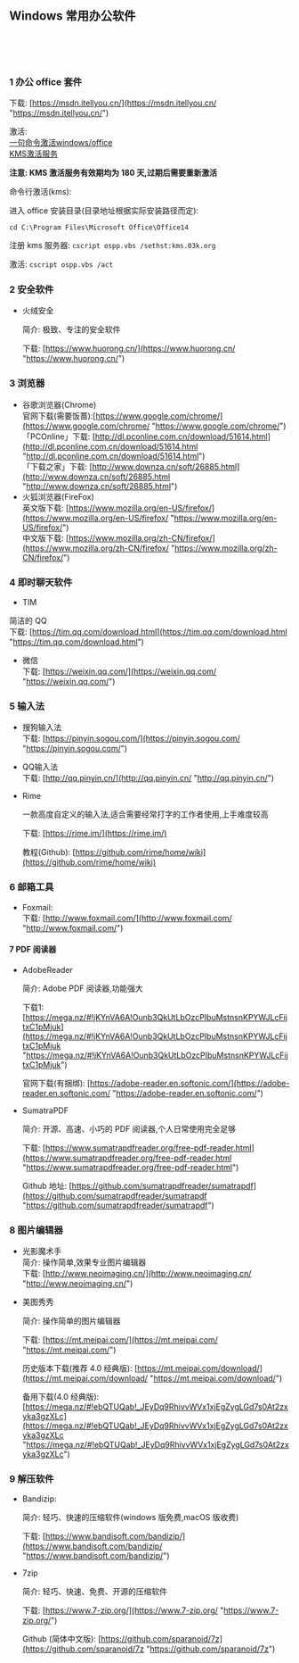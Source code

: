 ## Windows 常用办公软件  


​    
​    
​    
### 1 办公 office 套件    

下载: [https://msdn.itellyou.cn/](https://msdn.itellyou.cn/ "https://msdn.itellyou.cn/")  

激活:   
[一句命令激活windows/office](https://03k.org/kms.html "https://03k.org/kms.html")  
[KMS激活服务](https://kms.library.hk/archives/kms.html "https://kms.library.hk/archives/kms.html")  

**注意: KMS 激活服务有效期均为 180 天,过期后需要重新激活**

命令行激活(kms):  

进入 office 安装目录(目录地址根据实际安装路径而定):  

  `cd C:\Program Files\Microsoft Office\Office14`    

注册 kms 服务器:  `cscript ospp.vbs /sethst:kms.03k.org`  

激活:  `cscript ospp.vbs /act`  



### 2 安全软件  

- 火绒安全  

  简介: 极致、专注的安全软件  

  下载: [https://www.huorong.cn/](https://www.huorong.cn/ "https://www.huorong.cn/")    



### 3 浏览器  

- 谷歌浏览器(Chrome)  
  官网下载(需要饭蔷):[https://www.google.com/chrome/](https://www.google.com/chrome/ "https://www.google.com/chrome/")  
  「PCOnline」下载: [http://dl.pconline.com.cn/download/51614.html](http://dl.pconline.com.cn/download/51614.html "http://dl.pconline.com.cn/download/51614.html")  
  「下载之家」下载: [http://www.downza.cn/soft/26885.html](http://www.downza.cn/soft/26885.html "http://www.downza.cn/soft/26885.html")  
- 火狐浏览器(FireFox)  
  英文版下载: [https://www.mozilla.org/en-US/firefox/](https://www.mozilla.org/en-US/firefox/ "https://www.mozilla.org/en-US/firefox/")  
  中文版下载: [https://www.mozilla.org/zh-CN/firefox/](https://www.mozilla.org/zh-CN/firefox/ "https://www.mozilla.org/zh-CN/firefox/")  



### 4 即时聊天软件  

-  TIM   

  简洁的 QQ  
  下载: [https://tim.qq.com/download.html](https://tim.qq.com/download.html "https://tim.qq.com/download.html")     

- 微信   
  下载: [https://weixin.qq.com/](https://weixin.qq.com/ "https://weixin.qq.com/")  



### 5 输入法  

- 搜狗输入法   
  下载: [https://pinyin.sogou.com/](https://pinyin.sogou.com/ "https://pinyin.sogou.com/")  

- QQ输入法  
  下载: [http://qq.pinyin.cn/](http://qq.pinyin.cn/ "http://qq.pinyin.cn/")  

- Rime  

  一款高度自定义的输入法,适合需要经常打字的工作者使用,上手难度较高  

  下载: [https://rime.im/](https://rime.im/)  

  教程(Github): [https://github.com/rime/home/wiki](https://github.com/rime/home/wiki)  



### 6 邮箱工具  

- Foxmail:  
  下载: [http://www.foxmail.com/](http://www.foxmail.com/ "http://www.foxmail.com/")  



#### 7 PDF 阅读器  

- AdobeReader  

  简介: Adobe PDF 阅读器,功能强大  

  下载1: [https://mega.nz/#!jKYnVA6A!Ounb3QkUtLbOzcPIbuMstnsnKPYWJLcFijtxC1pMjuk](https://mega.nz/#!jKYnVA6A!Ounb3QkUtLbOzcPIbuMstnsnKPYWJLcFijtxC1pMjuk "https://mega.nz/#!jKYnVA6A!Ounb3QkUtLbOzcPIbuMstnsnKPYWJLcFijtxC1pMjuk")  

  官网下载(有捆绑): [https://adobe-reader.en.softonic.com/](https://adobe-reader.en.softonic.com/ "https://adobe-reader.en.softonic.com/")  

- SumatraPDF  

  简介: 开源、高速、小巧的 PDF 阅读器,个人日常使用完全足够  

  下载:   [https://www.sumatrapdfreader.org/free-pdf-reader.html](https://www.sumatrapdfreader.org/free-pdf-reader.html "https://www.sumatrapdfreader.org/free-pdf-reader.html")  

  Github 地址: [https://github.com/sumatrapdfreader/sumatrapdf](https://github.com/sumatrapdfreader/sumatrapdf "https://github.com/sumatrapdfreader/sumatrapdf")  

  

### 8 图片编辑器

- 光影魔术手  
  简介: 操作简单,效果专业图片编辑器  
  下载: [http://www.neoimaging.cn/](http://www.neoimaging.cn/ "http://www.neoimaging.cn/")  

- 美图秀秀  

  简介: 操作简单的图片编辑器  

  下载: [https://mt.meipai.com/](https://mt.meipai.com/ "https://mt.meipai.com/")  

  历史版本下载(推荐 4.0 经典版): [https://mt.meipai.com/download/](https://mt.meipai.com/download/ "https://mt.meipai.com/download/")  

  备用下载(4.0 经典版):  [https://mega.nz/#!ebQTUQab!_JEyDq9RhivvWVx1xjEgZygLGd7s0At2zxyka3gzXLc](https://mega.nz/#!ebQTUQab!_JEyDq9RhivvWVx1xjEgZygLGd7s0At2zxyka3gzXLc "https://mega.nz/#!ebQTUQab!_JEyDq9RhivvWVx1xjEgZygLGd7s0At2zxyka3gzXLc")  



### 9 解压软件  

- Bandizip:   

  简介: 轻巧、快速的压缩软件(windows 版免费,macOS 版收费)   

  下载:  [https://www.bandisoft.com/bandizip/](https://www.bandisoft.com/bandizip/ "https://www.bandisoft.com/bandizip/")   

- 7zip  

  简介: 轻巧、快速、免费、开源的压缩软件  

  下载: [https://www.7-zip.org/](https://www.7-zip.org/ "https://www.7-zip.org/")  

  Github (简体中文版): [https://github.com/sparanoid/7z](https://github.com/sparanoid/7z "https://github.com/sparanoid/7z")  

  